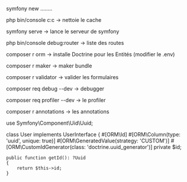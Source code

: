 symfony new ........

php bin/console c:c  -> nettoie le cache

symfony serve -> lance le serveur de symfony

php bin/console debug:router -> liste des routes

composer r orm -> installe Doctrine pour les Entités (modifier le .env)

composer r maker -> maker bundle

composer r validator -> valider les formulaires

composer req debug --dev -> debugger

composer req profiler --dev -> le profiler

composer r annotations -> les annotations




use Symfony\Component\Uid\Uuid;

class User implements UserInterface
{
    #[ORM\Id]
    #[ORM\Column(type: 'uuid', unique: true)]
    #[ORM\GeneratedValue(strategy: 'CUSTOM')]
    #[ORM\CustomIdGenerator(class: 'doctrine.uuid_generator')]
    private $id;

    public function getId(): ?Uuid
    {
        return $this->id;
    }


